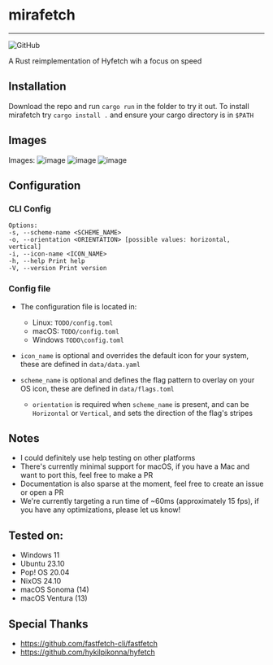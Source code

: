 # mirafetch

---

![GitHub](https://img.shields.io/github/license/argentumcation/mirafetch?color=blue)

<!--![GitHub release (with filter)](https://img.shields.io/github/v/release/argentumcation/mirafetch)
![docs.rs](https://img.shields.io/docsrs/mirafetch)
![Crates.io](https://img.shields.io/crates/d/mirafetch)
![Repology - Repositories](https://img.shields.io/repology/repositories/mirafetch)-->

A Rust reimplementation of Hyfetch wih a focus on speed

## Installation

Download the repo and run `cargo run` in the folder to try it out. To install mirafetch try `cargo install .` and ensure your cargo directory is in `$PATH`

## Images
Images:
![image](https://github.com/user-attachments/assets/8c2ce3cd-4870-4441-94e3-9d2469f0dcd7)
![image](https://github.com/user-attachments/assets/9674b066-f736-408c-af2d-6a62fa2db89b)
![image](https://github.com/user-attachments/assets/f2c5abb6-0f93-4782-836b-9f88e9385a4e)


## Configuration

### CLI Config

```
Options:
-s, --scheme-name <SCHEME_NAME>
-o, --orientation <ORIENTATION> [possible values: horizontal, vertical]
-i, --icon-name <ICON_NAME>
-h, --help Print help
-V, --version Print version
```

### Config file

- The configuration file is located in:

  - Linux: `TODO/config.toml`
  - macOS: `TODO/config.toml`
  - Windows `TODO\config.toml`

- `icon_name` is optional and overrides the default icon for your system, these are defined in `data/data.yaml`
- `scheme_name` is optional and defines the flag pattern to overlay on your OS icon, these are defined in `data/flags.toml`
  - `orientation` is required when `scheme_name` is present, and can be `Horizontal` or `Vertical`, and sets the direction of the flag's stripes

## Notes

- I could definitely use help testing on other platforms
- There's currently minimal support for macOS, if you have a Mac and want to port this, feel free to make a PR
- Documentation is also sparse at the moment, feel free to create an issue or open a PR
- We're currently targeting a run time of ~60ms (approximately 15 fps), if you have any optimizations, please let us know!

## Tested on:

- Windows 11
- Ubuntu 23.10
- Pop! OS 20.04
- NixOS 24.10
- macOS Sonoma (14)
- macOS Ventura (13)

## Special Thanks

- https://github.com/fastfetch-cli/fastfetch
- https://github.com/hykilpikonna/hyfetch
